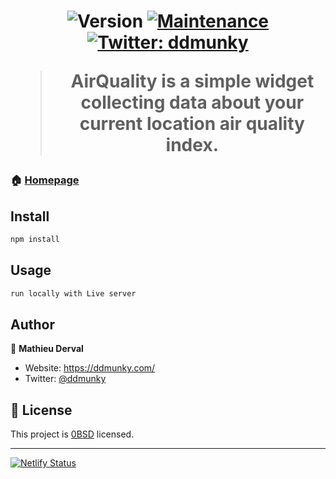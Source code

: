 <h1 align="center"Animated Credit Card form</h1>
<p>
  <img alt="Version" src="https://img.shields.io/badge/version-0.1.0-blue.svg?cacheSeconds=2592000" />
    <a href="https://github.com/gatsbyjs/gatsby-starter-default/graphs/commit-activity" target="_blank">
      <img alt="Maintenance" src="https://img.shields.io/badge/Maintained%3F-yes-green.svg" />
    </a>
  <a href="https://twitter.com/ddmunky" target="_blank">
    <img alt="Twitter: ddmunky" src="https://img.shields.io/twitter/follow/ddmunky.svg?style=social" />
  </a>
</p>

> AirQuality is a simple widget collecting data about your current location air quality index.

### 🏠 [Homepage](https://creditcardform.netlify.app/)

## Install

```sh
npm install
```

## Usage

```sh
run locally with Live server
```

## Author

👤 **Mathieu Derval**

-   Website: https://ddmunky.com/
-   Twitter: [@ddmunky](https://twitter.com/ddmunky)

## 📝 License

This project is [0BSD](https://github.com/gatsbyjs/gatsby-starter-default/blob/master/LICENSE) licensed.

---

[![Netlify Status](https://api.netlify.com/api/v1/badges/2fa2a47d-ddce-4fa9-b5b6-382b707d0838/deploy-status)](https://app.netlify.com/sites/creditcardform/deploys)
